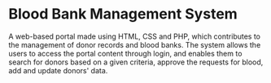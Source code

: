 # Blood Bank Management System
A web-based portal made using HTML, CSS and PHP, which contributes to the management of donor records and blood banks. The system allows the users to access the portal content through login, and enables them to search for donors based on a given criteria, approve the requests for blood, add and update donors' data.
